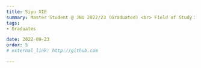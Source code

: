 ```yaml
---
title: Siyu XIE  
summary: Master Student @ JNU 2022/23 (Graduated) <br> Field of Study：Logistics Engineering and Management <br> Job：Procurement Engineer @ Foxconn
tags:
- Graduates

date: 2022-09-23
order: 5
# external_link: http://github.com

---
```

